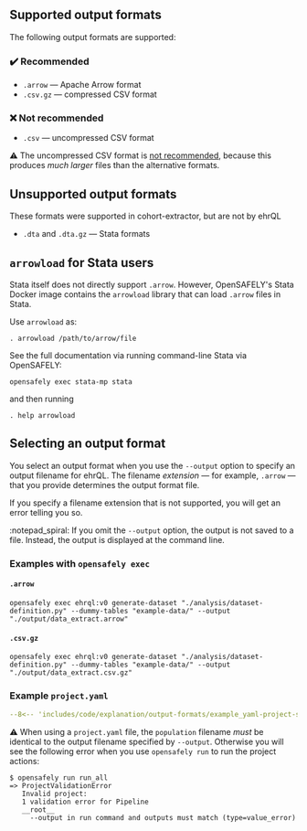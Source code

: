 ## Supported output formats

The following output formats are supported:

### :heavy_check_mark: Recommended

* `.arrow` — Apache Arrow format
* `.csv.gz` — compressed CSV format

### :x: Not recommended

* `.csv` — uncompressed CSV format

:warning: The uncompressed CSV format is [not recommended](https://www.opensafely.org/changelog/2023-02-02/),
because this produces *much larger* files than the alternative formats.

## Unsupported output formats

These formats were supported in cohort-extractor,
but are not by ehrQL

* `.dta` and `.dta.gz` — Stata formats

## `arrowload` for Stata users

Stata itself does not directly support `.arrow`.
However, OpenSAFELY's Stata Docker image contains the `arrowload` library
that can load `.arrow` files in Stata.

Use `arrowload` as:

```
. arrowload /path/to/arrow/file
```

See the full documentation via running command-line Stata via OpenSAFELY:

```
opensafely exec stata-mp stata
```

and then running

```
. help arrowload
```

## Selecting an output format

You select an output format
when you use the `--output` option to specify an output filename for ehrQL.
The filename *extension* — for example, `.arrow` — that you provide determines the output format file.

If you specify a filename extension that is not supported,
you will get an error telling you so.

:notepad_spiral: If you omit the `--output` option,
the output is not saved to a file.
Instead, the output is displayed at the command line.

### Examples with `opensafely exec`

#### `.arrow`

```
opensafely exec ehrql:v0 generate-dataset "./analysis/dataset-definition.py" --dummy-tables "example-data/" --output "./output/data_extract.arrow"
```

#### `.csv.gz`

```
opensafely exec ehrql:v0 generate-dataset "./analysis/dataset-definition.py" --dummy-tables "example-data/" --output "./output/data_extract.csv.gz"
```

### Example `project.yaml`

```yaml
--8<-- 'includes/code/explanation/output-formats/example_yaml-project-success/project.yaml'
```

:warning: When using a `project.yaml` file,
the `population` filename *must* be identical to the output filename specified by `--output`.
Otherwise you will see the following error when you use `opensafely run`
to run the project actions:

```
$ opensafely run run_all
=> ProjectValidationError
   Invalid project:
   1 validation error for Pipeline
   __root__
     --output in run command and outputs must match (type=value_error)
```
